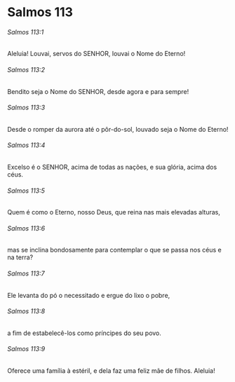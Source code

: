 # Salmos 113

###### Salmos 113:1

Aleluia! Louvai, servos do SENHOR, louvai o Nome do Eterno!

###### Salmos 113:2

Bendito seja o Nome do SENHOR, desde agora e para sempre!

###### Salmos 113:3

Desde o romper da aurora até o pôr-do-sol, louvado seja o Nome do Eterno!

###### Salmos 113:4

Excelso é o SENHOR, acima de todas as nações, e sua glória, acima dos céus.

###### Salmos 113:5

Quem é como o Eterno, nosso Deus, que reina nas mais elevadas alturas,

###### Salmos 113:6

mas se inclina bondosamente para contemplar o que se passa nos céus e na terra?

###### Salmos 113:7

Ele levanta do pó o necessitado e ergue do lixo o pobre,

###### Salmos 113:8

a fim de estabelecê-los como príncipes do seu povo.

###### Salmos 113:9

Oferece uma família à estéril, e dela faz uma feliz mãe de filhos. Aleluia!

